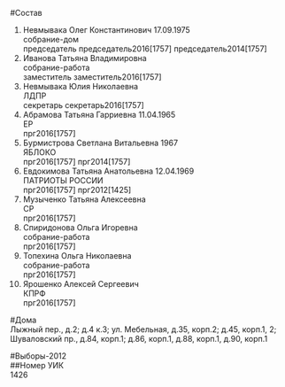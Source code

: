 #Состав  
1. Невмывака Олег Константинович 17.09.1975  
    собрание-дом  
    председатель председатель2016[1757] председатель2014[1757]  
2. Иванова Татьяна Владимировна  
    собрание-работа  
    заместитель заместитель2016[1757]  
3. Невмывака Юлия Николаевна  
    ЛДПР  
    секретарь секретарь2016[1757]  
4. Абрамова Татьяна Гарриевна 11.04.1965  
    ЕР  
    прг2016[1757]  
5. Бурмистрова Светлана Витальевна 1967  
    ЯБЛОКО  
    прг2016[1757] прг2014[1757]  
6. Евдокимова Татьяна Анатольевна 12.04.1969  
    ПАТРИОТЫ РОССИИ  
    прг2016[1757] прг2012[1425]  
7. Музыченко Татьяна Алексеевна  
    СР  
    прг2016[1757]  
8. Спиридонова Ольга Игоревна  
    собрание-работа  
    прг2016[1757]  
9. Топехина Ольга Николаевна  
    собрание-работа  
    прг2016[1757]  
10. Ярошенко Алексей Сергеевич  
    КПРФ  
    прг2016[1757]  
  
#Дома  
Лыжный пер., д.2; д.4 к.3; ул. Мебельная, д.35, корп.2; д.45, корп.1, 2;  Шуваловский пр., д.84, корп.1; д.86, корп.1, д.88, корп.1, д.90, корп.1  
  
#Выборы-2012  
##Номер УИК  
1426  
